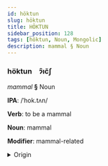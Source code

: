 ```yaml
---
id: höktun
slug: höktun
title: HÖKTUN
sidebar_position: 128
tags: [höktun, Noun, Mongolic]
description: mammal § Noun
---
```


### höktun&emsp;<span kind="abugida">ɂ̑ıc̃ʃ</span>

*mammal* **§** Noun

**IPA**: /ˈhok.tʌn/

**Verb**: to be a mammal

**Noun**: mammal

**Modifier**: mammal-related

<details>
    <summary>Origin</summary>
    Mongolian хөхтөн xöxtön [xoxtəŋ]<br/>
    <em>Mongolic Language Family</em>
</details>